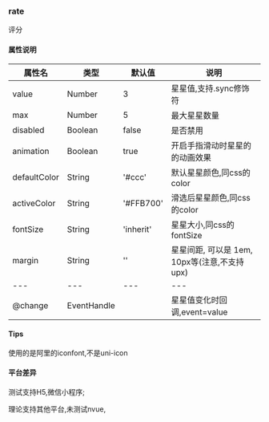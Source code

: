 ### rate 

评分

#### **属性说明**

 属性名 | 类型 | 默认值 | 说明
 ---|---|---|---  
  value | Number | 3 | 星星值,支持.sync修饰符
  max | Number | 5 | 最大星星数量
  disabled | Boolean | false | 是否禁用
  animation | Boolean | true | 开启手指滑动时星星的的动画效果
  defaultColor | String | '#ccc' | 默认星星颜色,同css的color
  activeColor | String | '#FFB700' | 滑选后星星颜色,同css的color
  fontSize | String | 'inherit' | 星星大小,同css的fontSize
  margin | String | '' | 星星间距, 可以是 1em, 10px等(注意,不支持upx)
  --- | --- | --- | ---
  @change | EventHandle |  | 星星值变化时回调,event=value
  
 
#### Tips

使用的是阿里的iconfont,不是uni-icon

#### 平台差异

测试支持H5,微信小程序;

理论支持其他平台,未测试nvue,
